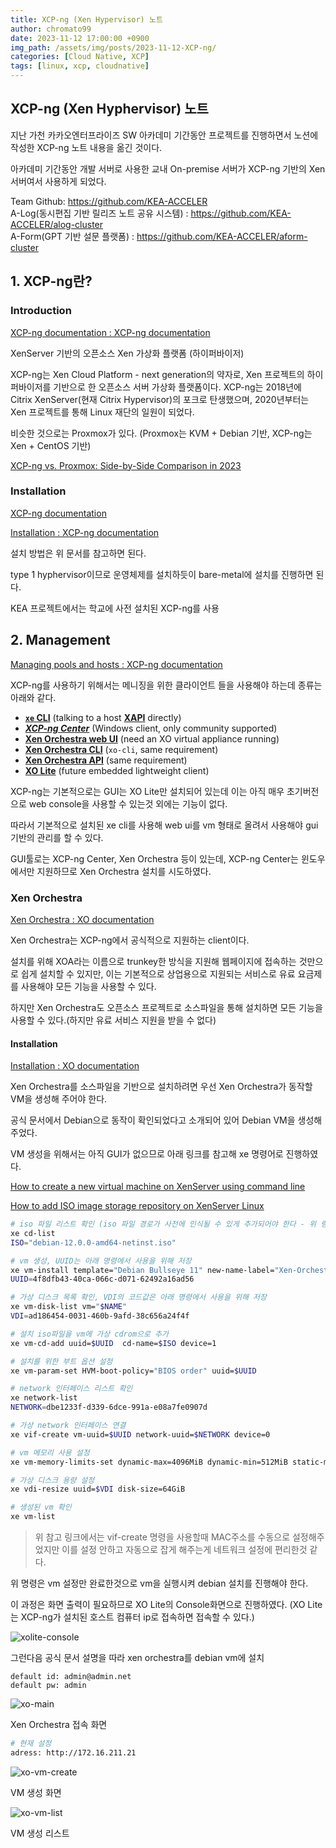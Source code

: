 ```yaml
---
title: XCP-ng (Xen Hypervisor) 노트
author: chromato99
date: 2023-11-12 17:00:00 +0900
img_path: /assets/img/posts/2023-11-12-XCP-ng/
categories: [Cloud Native, XCP]
tags: [linux, xcp, cloudnative]
---
```


## XCP-ng (Xen Hyphervisor) 노트

지난 가천 카카오엔터프라이즈 SW 아카데미 기간동안 프로젝트를 진행하면서 노션에 작성한 XCP-ng 노트 내용을 옮긴 것이다.

아카데미 기간동안 개발 서버로 사용한 교내 On-premise 서버가 XCP-ng 기반의 Xen 서버여서 사용하게 되었다.

Team Github: <https://github.com/KEA-ACCELER><br>
A-Log(동시편집 기반 릴리즈 노트 공유 시스템) : <https://github.com/KEA-ACCELER/alog-cluster><br>
A-Form(GPT 기반 설문 플랫폼) : <https://github.com/KEA-ACCELER/aform-cluster>

## 1. XCP-ng란?

### Introduction

[XCP-ng documentation : XCP-ng documentation](https://xcp-ng.org/docs/)

XenServer 기반의 오픈소스 Xen 가상화 플랫폼 (하이퍼바이저)

XCP-ng는 Xen Cloud Platform - next generation의 약자로, Xen 프로젝트의 하이퍼바이저를 기반으로 한 오픈소스 서버 가상화 플랫폼이다. XCP-ng는 2018년에 Citrix XenServer(현재 Citrix Hypervisor)의 포크로 탄생했으며, 2020년부터는 Xen 프로젝트를 통해 Linux 재단의 일원이 되었다.

비슷한 것으로는 Proxmox가 있다. (Proxmox는 KVM + Debian 기반, XCP-ng는 Xen + CentOS 기반)

[XCP-ng vs. Proxmox: Side-by-Side Comparison in 2023](https://www.wundertech.net/xcp-ng-vs-proxmox-side-by-side-comparison/#Features_XCP-ng_vs_Proxmox)

### Installation

[XCP-ng documentation](https://xcp-ng.org/docs/requirements.html)

[Installation : XCP-ng documentation](https://xcp-ng.org/docs/install.html)

설치 방법은 위 문서를 참고하면 된다.

type 1 hyphervisor이므로 운영체제를 설치하듯이 bare-metal에 설치를 진행하면 된다.

KEA 프로젝트에서는 학교에 사전 설치된 XCP-ng를 사용

## 2. Management

[Managing pools and hosts : XCP-ng documentation](https://xcp-ng.org/docs/management.html#xe)

XCP-ng를 사용하기 위해서는 메니징을 위한 클라이언트 들을 사용해야 하는데 종류는 아래와 같다.

- **[`xe` CLI](https://xcp-ng.org/docs/management.html#xe)** (talking to a host **[XAPI](https://xcp-ng.org/docs/api.html)** directly)
- ***[XCP-ng Center](https://xcp-ng.org/docs/management.html#xcp-ng-center)*** (Windows client, only community supported)
- **[Xen Orchestra web UI](https://xcp-ng.org/docs/management.html#xen-orchestra)** (need an XO virtual appliance running)
- **[Xen Orchestra CLI](https://xcp-ng.org/docs/management.html#xo-cli)** (`xo-cli`, same requirement)
- **[Xen Orchestra API](https://xcp-ng.org/docs/management.html#xo-api)** (same requirement)
- **[XO Lite](https://xcp-ng.org/docs/management.html#xo-lite)** (future embedded lightweight client)

XCP-ng는 기본적으로는 GUI는 XO Lite만 설치되어 있는데 이는 아직 매우 초기버전으로 web console을 사용할 수 있는것 외에는 기능이 없다.

따라서 기본적으로 설치된 xe cli를 사용해 web ui를 vm 형태로 올려서 사용해야 gui 기반의 관리를 할 수 있다.

GUI툴로는 XCP-ng Center, Xen Orchestra 등이 있는데, XCP-ng Center는 윈도우에서만 지원하므로 Xen Orchestra 설치를 시도하였다.

### Xen Orchestra

[Xen Orchestra : XO documentation](https://xen-orchestra.com/docs/)

Xen Orchestra는 XCP-ng에서 공식적으로 지원하는 client이다. 

설치를 위해 XOA라는 이름으로 trunkey한 방식을 지원해 웹페이지에 접속하는 것만으로 쉽게 설치할 수 있지만, 이는 기본적으로 상업용으로 지원되는 서비스로 유료 요금제를 사용해야 모든 기능을 사용할 수 있다.

하지만 Xen Orchestra도 오픈소스 프로젝트로 소스파일을 통해 설치하면 모든 기능을 사용할 수 있다.(하지만 유료 서비스 지원을 받을 수 없다)

#### Installation

[Installation : XO documentation](https://xen-orchestra.com/docs/installation.html#from-the-sources)

Xen Orchestra를 소스파일을 기반으로 설치하려면 우선 Xen Orchestra가 동작할 VM을 생성해 주어야 한다.

공식 문서에서 Debian으로 동작이 확인되었다고 소개되어 있어 Debian VM을 생성해 주었다.

VM 생성을 위해서는 아직 GUI가 없으므로 아래 링크를 참고해 xe 명령어로 진행하였다.

[How to create a new virtual machine on XenServer using command line](https://linuxconfig.org/how-to-create-a-new-virtual-machine-on-xenserver-using-command-line)

[How to add ISO image storage repository on XenServer Linux](https://linuxconfig.org/how-to-add-iso-image-storage-repository-on-xenserver-7-linux)

```bash
# iso 파일 리스트 확인 (iso 파일 경로가 사전에 인식될 수 있게 추가되어야 한다 - 위 링크 확인)
xe cd-list
ISO="debian-12.0.0-amd64-netinst.iso"

# vm 생성, UUID는 아래 명령에서 사용을 위해 저장
xe vm-install template="Debian Bullseye 11" new-name-label="Xen-Orchestra"
UUID=4f8dfb43-40ca-066c-d071-62492a16ad56

# 가상 디스크 목록 확인, VDI의 코드값은 아래 명령에서 사용을 위해 저장
xe vm-disk-list vm="$NAME"
VDI=ad186454-0031-460b-9afd-38c656a24f4f

# 설치 iso파일을 vm에 가상 cdrom으로 추가
xe vm-cd-add uuid=$UUID  cd-name=$ISO device=1

# 설치를 위한 부트 옵션 설정
xe vm-param-set HVM-boot-policy="BIOS order" uuid=$UUID

# network 인터페이스 리스트 확인
xe network-list
NETWORK=dbe1233f-d339-6dce-991a-e08a7fe0907d

# 가상 network 인터페이스 연결
xe vif-create vm-uuid=$UUID network-uuid=$NETWORK device=0

# vm 메모리 사용 설정
xe vm-memory-limits-set dynamic-max=4096MiB dynamic-min=512MiB static-max=4096MiB static-min=512MiB uuid=$UUID

# 가상 디스크 용량 설정
xe vdi-resize uuid=$VDI disk-size=64GiB

# 생성된 vm 확인
xe vm-list
```

> 위 참고 링크에서는 vif-create 명령을 사용할때 MAC주소를 수동으로 설정해주었지만 이를 설정 안하고 자동으로 잡게 해주는게 네트워크 설정에 편리한것 같다.
> 

위 명령은 vm 설정만 완료한것으로 vm을 실행시켜 debian 설치를 진행해야 한다.

이 과정은 화면 출력이 필요하므로 XO Lite의 Console화면으로 진행하였다. (XO Lite는 XCP-ng가 설치된 호스트 컴퓨터 ip로 접속하면 접속할 수 있다.)

![xolite-console](xolite-console.png)

그런다음 공식 문서 설명을 따라 xen orchestra를 debian vm에 설치

```
default id: admin@admin.net
default pw: admin
```

![xo-main](xo-main.png)

Xen Orchestra 접속 화면

```bash
# 현재 설정
adress: http://172.16.211.21
```

![xo-vm-create](xo-vm-create.png)

VM 생성 화면

![xo-vm-list](xo-vm-list.png)

VM 생성 리스트